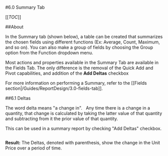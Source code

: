 #6.0 Summary Tab

[[_TOC_]]

##About

In the Summary tab (shown below), a table can be created that summarizes the chosen fields using different functions (Ex: Average, Count, Maximum, and so on). You can also make a group of fields by choosing the Group option from the Function dropdown menu.

Most actions and properties available in the Summary Tab are available in the Fields Tab. 
The only difference is the removal of the Quick Add and Pivot capabilities, and addition of the **Add Deltas** checkbox

For more information on performing a Summary, refer to the [[Fields section|/Guides/ReportDesign/3.0-fields-tab]]. 

##6.1 Deltas

The word delta means "a change in".  
Any time there is a change in a quantity, that change is calculated by taking the latter value of that quantity and subtracting from it the prior value of that quantity.

This can be used in a summary report by checking "Add Deltas" checkbox.  

![]()

**Result:** The Deltas, denoted with parenthesis, show the change in the Unit Price over a period of time. 

![]()